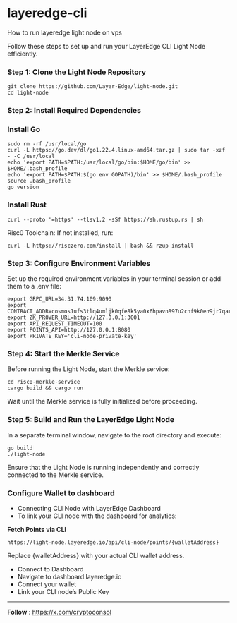 # layeredge-cli
How to run layeredge light node on vps

Follow these steps to set up and run your LayerEdge CLI Light Node efficiently.

### Step 1: Clone the Light Node Repository

```
git clone https://github.com/Layer-Edge/light-node.git
cd light-node
```

### Step 2: Install Required Dependencies

### Install Go
```
sudo rm -rf /usr/local/go
curl -L https://go.dev/dl/go1.22.4.linux-amd64.tar.gz | sudo tar -xzf - -C /usr/local
echo 'export PATH=$PATH:/usr/local/go/bin:$HOME/go/bin' >> $HOME/.bash_profile
echo 'export PATH=$PATH:$(go env GOPATH)/bin' >> $HOME/.bash_profile
source .bash_profile
go version
```
### Install Rust
```
curl --proto '=https' --tlsv1.2 -sSf https://sh.rustup.rs | sh
```

Risc0 Toolchain: If not installed, run:

```
curl -L https://risczero.com/install | bash && rzup install
```

### Step 3: Configure Environment Variables

Set up the required environment variables in your terminal session or add them to a .env file:

```
export GRPC_URL=34.31.74.109:9090
export CONTRACT_ADDR=cosmos1ufs3tlq4umljk0qfe8k5ya0x6hpavn897u2cnf9k0en9jr7qarqqt56709
export ZK_PROVER_URL=http://127.0.0.1:3001
export API_REQUEST_TIMEOUT=100
export POINTS_API=http://127.0.0.1:8080
export PRIVATE_KEY='cli-node-private-key'
```

### Step 4: Start the Merkle Service

Before running the Light Node, start the Merkle service:

```
cd risc0-merkle-service
cargo build && cargo run
```

Wait until the Merkle service is fully initialized before proceeding.

### Step 5: Build and Run the LayerEdge Light Node

In a separate terminal window, navigate to the root directory and execute:

```
go build
./light-node
```
Ensure that the Light Node is running independently and correctly connected to the Merkle service.

### Configure Wallet to dashboard

- Connecting CLI Node with LayerEdge Dashboard
- To link your CLI node with the dashboard for analytics:

**Fetch Points via CLI**
``` 
https://light-node.layeredge.io/api/cli-node/points/{walletAddress}
```
Replace {walletAddress} with your actual CLI wallet address.

- Connect to Dashboard
- Navigate to dashboard.layeredge.io
- Connect your wallet
- Link your CLI node’s Public Key

---

**Follow** : https://x.com/cryptoconsol
